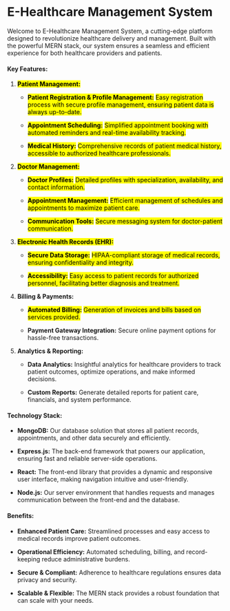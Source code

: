# E-Healthcare Management System

Welcome to E-Healthcare Management System, a cutting-edge platform designed to revolutionize healthcare delivery and management. Built with the powerful MERN stack, our system ensures a seamless and efficient experience for both healthcare providers and patients.

#### **Key Features:**

1. **<mark>Patient Management:</mark>**
    
    * **<mark>Patient Registration &amp; Profile Management:</mark>** <mark> Easy registration process with secure profile management, ensuring patient data is always up-to-date.</mark>
        
    * **<mark>Appointment Scheduling:</mark>** <mark> Simplified appointment booking with automated reminders and real-time availability tracking.</mark>
        
    * **<mark>Medical History:</mark>** <mark> Comprehensive records of patient medical history, accessible to authorized healthcare professionals.</mark>
        
2. **<mark>Doctor Management:</mark>**
    
    * **<mark>Doctor Profiles:</mark>** <mark> Detailed profiles with specialization, availability, and contact information.</mark>
        
    * **<mark>Appointment Management:</mark>** <mark> Efficient management of schedules and appointments to maximize patient care.</mark>
        
    * **<mark>Communication Tools:</mark>** <mark> Secure messaging system for doctor-patient communication.</mark>
        
3. **<mark>Electronic Health Records (EHR):</mark>**
    
    * **<mark>Secure Data Storage:</mark>** <mark> HIPAA-compliant storage of medical records, ensuring confidentiality and integrity.</mark>
        
    * **<mark>Accessibility:</mark>** <mark> Easy access to patient records for authorized personnel, facilitating better diagnosis and treatment.</mark>
        
4. **Billing & Payments:**
    
    * **<mark>Automated Billing:</mark>** <mark> Generation of invoices and bills based on services provided.</mark>
        
    * **Payment Gateway Integration:** Secure online payment options for hassle-free transactions.
        
5. **Analytics & Reporting:**
    
    * **Data Analytics:** Insightful analytics for healthcare providers to track patient outcomes, optimize operations, and make informed decisions.
        
    * **Custom Reports:** Generate detailed reports for patient care, financials, and system performance.
        

#### **Technology Stack:**

* **MongoDB:** Our database solution that stores all patient records, appointments, and other data securely and efficiently.
    
* **Express.js:** The back-end framework that powers our application, ensuring fast and reliable server-side operations.
    
* **React:** The front-end library that provides a dynamic and responsive user interface, making navigation intuitive and user-friendly.
    
* **Node.js:** Our server environment that handles requests and manages communication between the front-end and the database.
    

#### **Benefits:**

* **Enhanced Patient Care:** Streamlined processes and easy access to medical records improve patient outcomes.
    
* **Operational Efficiency:** Automated scheduling, billing, and record-keeping reduce administrative burdens.
    
* **Secure & Compliant:** Adherence to healthcare regulations ensures data privacy and security.
    
* **Scalable & Flexible:** The MERN stack provides a robust foundation that can scale with your needs.
